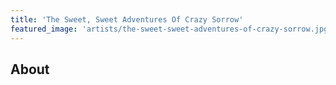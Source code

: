 ```yaml
---
title: 'The Sweet, Sweet Adventures Of Crazy Sorrow'
featured_image: 'artists/the-sweet-sweet-adventures-of-crazy-sorrow.jpg'
---
```


## About


